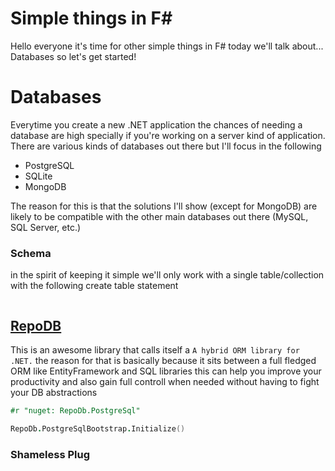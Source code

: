 [Npgsql.FSharp]: https://github.com/Zaid-Ajaj/Npgsql.FSharp
[RepoDB]: https://repodb.net/
[MongoDB.NET Driver]: https://mongodb.github.io/mongo-csharp-driver/
[Mondocks]: https://github.com/AngelMunoz/Mondocks
[Migrondi]: https://dev.to/tunaxor/migrondi-simple-sql-migrations-tool-30lm

# Simple things in F#

Hello everyone it's time for other simple things in F# today we'll talk about... Databases so let's get started!

# Databases
Everytime you create a new .NET application the chances of needing a database are high specially if you're working on a server kind of application. There are various kinds of databases out there but I'll focus in the following

- PostgreSQL
- SQLite
- MongoDB

The reason for this is that the solutions I'll show (except for MongoDB) are likely to be compatible with the other main databases out there (MySQL, SQL Server, etc.)

### Schema
in the spirit of keeping it simple we'll only work with a single table/collection with the following create table statement

```sql

```


## [RepoDB]
This is an awesome library that calls itself a `A hybrid ORM library for .NET.` the reason for that is basically because it sits between a full fledged ORM like EntityFramework and SQL libraries this can help you improve your productivity and also gain full controll when needed without having to fight your DB abstractions




```fsharp
#r "nuget: RepoDb.PostgreSql"

RepoDb.PostgreSqlBootstrap.Initialize()


```


### Shameless Plug